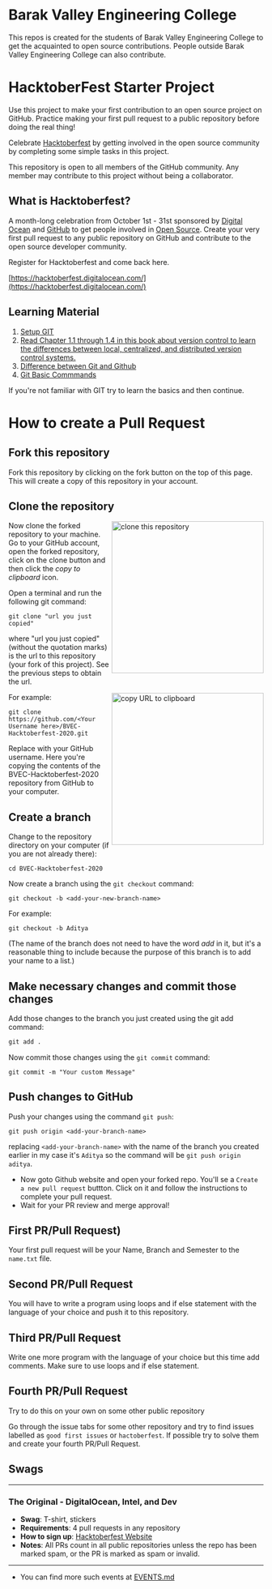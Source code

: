 # Barak Valley Engineering College
This repos is created for the students of Barak Valley Engineering College to get the acquainted to open source contributions. People outside Barak Valley Engineering College can also contribute.

# HacktoberFest Starter Project

Use this project to make your first contribution to an open source project on GitHub. Practice making your first pull request to a public repository before doing the real thing!

Celebrate [Hacktoberfest](https://hacktoberfest.digitalocean.com/) by getting involved in the open source community by completing some simple tasks in this project.

This repository is open to all members of the GitHub community. Any member may contribute to this project without being a collaborator.

## What is Hacktoberfest?
A month-long celebration from October 1st - 31st sponsored by [Digital Ocean](https://hacktoberfest.digitalocean.com/) and [GitHub](https://github.com/blog/2433-celebrate-open-source-this-october-with-hacktoberfest) to get people involved in [Open Source](https://github.com/open-source). Create your very first pull request to any public repository on GitHub and contribute to the open source developer community.

Register for Hacktoberfest and come back here.

[https://hacktoberfest.digitalocean.com/](https://hacktoberfest.digitalocean.com/)

## Learning Material

1. [Setup GIT](https://www.theodinproject.com/courses/web-development-101/lessons/setting-up-git)
2. [ Read Chapter 1.1 through 1.4 in  this book about version control  to learn the differences between local, centralized, and distributed version control systems.](https://git-scm.com/book/en/v2/Getting-Started-About-Version-Control)
3. [Difference between Git and Github](https://www.youtube.com/watch?v=1h9_cB9mPT8&feature=youtu.be&t=13s)
4. [Git Basic Commmands](https://www.theodinproject.com/courses/web-development-101/lessons/git-basics)


If you're not familiar with GIT try to learn the basics and then continue. 

# How to create a Pull Request

## Fork this repository

Fork this repository by clicking on the fork button on the top of this page.
This will create a copy of this repository in your account.

## Clone the repository

<img align="right" width="300" src="https://raw.githubusercontent.com/nisnym/first-contributions/master/assets/clone.png" alt="clone this repository" />

Now clone the forked repository to your machine. Go to your GitHub account, open the forked repository, click on the clone button and then click the *copy to clipboard* icon.

Open a terminal and run the following git command:

```
git clone "url you just copied"
```
where "url you just copied" (without the quotation marks) is the url to this repository (your fork of this project). See the previous steps to obtain the url.

<img align="right" width="300" src="https://github.com/nisnym/first-contributions/raw/master/assets/copy-to-clipboard.png" alt="copy URL to clipboard" />

For example:
```
git clone https://github.com/<Your Username here>/BVEC-Hacktoberfest-2020.git
```
Replace <Your username here>  with your GitHub username. Here you're copying the contents of the BVEC-Hacktoberfest-2020 repository from GitHub to your computer.

## Create a branch

Change to the repository directory on your computer (if you are not already there):

```
cd BVEC-Hacktoberfest-2020
```
Now create a branch using the `git checkout` command:
```
git checkout -b <add-your-new-branch-name>
```

For example:
```
git checkout -b Aditya
```
(The name of the branch does not need to have the word *add* in it, but it's a reasonable thing to include because the purpose of this branch is to add your name to a list.)

## Make necessary changes and commit those changes

Add those changes to the branch you just created using the git add command:
```markdown
git add .
```

Now commit those changes using the `git commit` command:
```
git commit -m "Your custom Message"
```

## Push changes to GitHub

Push your changes using the command `git push`:
```
git push origin <add-your-branch-name>
```
replacing `<add-your-branch-name>` with the name of the branch you created earlier in my case it's `Aditya` so the command will be 
`git push origin aditya`.

* Now goto Github website and open your forked repo. You'll se a `Create a new pull request` buttton. Click on it and follow the instructions to complete your pull request.
* Wait for your PR review and merge approval!

## First PR/Pull Request)

Your first pull request will be your Name, Branch and Semester to the `name.txt` file.

## Second PR/Pull Request

You will have to write a program using loops and if else statement with the language of your choice and push it to this repository.


## Third PR/Pull Request

Write one more program with the language of your choice but this time add comments. Make sure to use loops and if else statement.

## Fourth PR/Pull Request

Try to do this on your own on some other public repository

Go through the issue tabs for some other repository and try to find issues labelled as `good first issues` or `hactoberfest`. If possible try to solve them and create your fourth PR/Pull Request.

## Swags 

---



### The Original - **DigitalOcean, Intel, and Dev**

- **Swag**: T-shirt, stickers
- **Requirements**: 4 pull requests in any repository
- **How to sign up**: [Hacktoberfest Website](https://hacktoberfest.digitalocean.com)
- **Notes**: All PRs count in all public repositories unless the repo has been marked spam, or the PR is marked as spam or invalid.
---

- You can find more such events at [EVENTS.md](https://github.com/1337w0rm/BVEC-Hacktoberfest-2020/blob/master/EVENTS.md)
